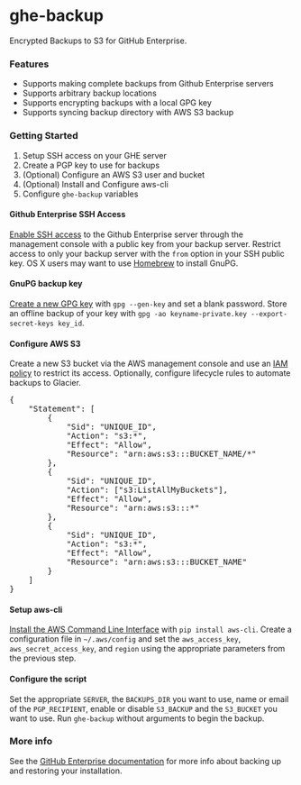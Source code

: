 ghe-backup
===============================

Encrypted Backups to S3 for GitHub Enterprise.

### Features

* Supports making complete backups from Github Enterprise servers
* Supports arbitrary backup locations
* Supports encrypting backups with a local GPG key
* Supports syncing backup directory with AWS S3 backup

### Getting Started

1. Setup SSH access on your GHE server
2. Create a PGP key to use for backups
3. (Optional) Configure an AWS S3 user and bucket
4. (Optional) Install and Configure aws-cli
5. Configure `ghe-backup` variables

#### Github Enterprise SSH Access

[Enable SSH access](https://enterprise.github.com/help/articles/ssh-access) to the Github Enterprise server through the management console with a public key from your backup server. Restrict access to only your backup server with the `from` option in your SSH public key. OS X users may want to use [Homebrew](http://brew.sh/) to install GnuPG.

#### GnuPG backup key

[Create a new GPG  key](https://help.ubuntu.com/community/GnuPrivacyGuardHowto) with `gpg --gen-key` and set a blank password. Store an offline backup of your key with `gpg -ao keyname-private.key --export-secret-keys key_id`.

#### Configure AWS S3

Create a new S3 bucket via the AWS management console and use an [IAM policy](http://docs.aws.amazon.com/IAM/latest/UserGuide/PoliciesOverview.html) to restrict its access. Optionally, configure lifecycle rules to automate backups to Glacier.

<pre>{
	"Statement": [
		{
			"Sid": "UNIQUE_ID",
			"Action": "s3:*",
			"Effect": "Allow",
			"Resource": "arn:aws:s3:::BUCKET_NAME/*"
		},
		{
			"Sid": "UNIQUE_ID",
			"Action": ["s3:ListAllMyBuckets"],
			"Effect": "Allow",
			"Resource": "arn:aws:s3:::*"
		},
		{
			"Sid": "UNIQUE_ID",
			"Action": "s3:*",
			"Effect": "Allow",
			"Resource": "arn:aws:s3:::BUCKET_NAME"
		}
	]
}</pre>

#### Setup aws-cli

[Install the AWS Command Line Interface](https://github.com/aws/aws-cli#installation) with `pip install aws-cli`. Create a configuration file in `~/.aws/config` and set the `aws_access_key`, `aws_secret_access_key`, and `region` using the appropriate parameters from the previous step.

#### Configure the script

Set the appropriate `SERVER`, the `BACKUPS_DIR` you want to use, name or email of the `PGP_RECIPIENT`, enable or disable `S3_BACKUP` and the `S3_BUCKET` you want to use. Run `ghe-backup` without arguments to begin the backup.

### More info

See the [GitHub Enterprise documentation](https://enterprise.github.com/help/articles/backing-up-your-installation) for more info about backing up and restoring your installation.
